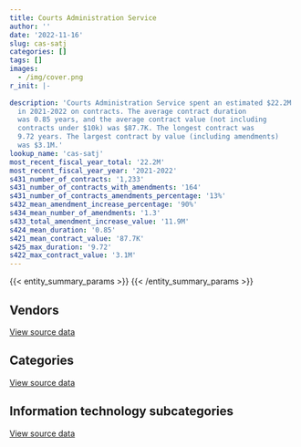 ```yaml
---
title: Courts Administration Service
author: ''
date: '2022-11-16'
slug: cas-satj
categories: []
tags: []
images:
  - /img/cover.png
r_init: |-
  
description: 'Courts Administration Service spent an estimated $22.2M
  in 2021-2022 on contracts. The average contract duration
  was 0.85 years, and the average contract value (not including
  contracts under $10k) was $87.7K. The longest contract was
  9.72 years. The largest contract by value (including amendments)
  was $3.1M.'
lookup_name: 'cas-satj'
most_recent_fiscal_year_total: '22.2M'
most_recent_fiscal_year_year: '2021-2022'
s431_number_of_contracts: '1,233'
s431_number_of_contracts_with_amendments: '164'
s431_number_of_contracts_amendments_percentage: '13%'
s432_mean_amendment_increase_percentage: '90%'
s434_mean_number_of_amendments: '1.3'
s433_total_amendment_increase_value: '11.9M'
s424_mean_duration: '0.85'
s421_mean_contract_value: '87.7K'
s425_max_duration: '9.72'
s422_max_contract_value: '3.1M'
---
```


<script src="/rmarkdown-libs/htmlwidgets/htmlwidgets.js"></script>
<link href="/rmarkdown-libs/datatables-css/datatables-crosstalk.css" rel="stylesheet" />
<script src="/rmarkdown-libs/datatables-binding/datatables.js"></script>
<script src="/rmarkdown-libs/jquery/jquery-3.6.0.min.js"></script>
<link href="/rmarkdown-libs/dt-core-bootstrap/css/dataTables.bootstrap.min.css" rel="stylesheet" />
<link href="/rmarkdown-libs/dt-core-bootstrap/css/dataTables.bootstrap.extra.css" rel="stylesheet" />
<script src="/rmarkdown-libs/dt-core-bootstrap/js/jquery.dataTables.min.js"></script>
<script src="/rmarkdown-libs/dt-core-bootstrap/js/dataTables.bootstrap.min.js"></script>
<link href="/rmarkdown-libs/crosstalk/css/crosstalk.min.css" rel="stylesheet" />
<script src="/rmarkdown-libs/crosstalk/js/crosstalk.min.js"></script>
<script src="/rmarkdown-libs/htmlwidgets/htmlwidgets.js"></script>
<link href="/rmarkdown-libs/datatables-css/datatables-crosstalk.css" rel="stylesheet" />
<script src="/rmarkdown-libs/datatables-binding/datatables.js"></script>
<script src="/rmarkdown-libs/jquery/jquery-3.6.0.min.js"></script>
<link href="/rmarkdown-libs/dt-core-bootstrap/css/dataTables.bootstrap.min.css" rel="stylesheet" />
<link href="/rmarkdown-libs/dt-core-bootstrap/css/dataTables.bootstrap.extra.css" rel="stylesheet" />
<script src="/rmarkdown-libs/dt-core-bootstrap/js/jquery.dataTables.min.js"></script>
<script src="/rmarkdown-libs/dt-core-bootstrap/js/dataTables.bootstrap.min.js"></script>
<link href="/rmarkdown-libs/crosstalk/css/crosstalk.min.css" rel="stylesheet" />
<script src="/rmarkdown-libs/crosstalk/js/crosstalk.min.js"></script>
<script src="/rmarkdown-libs/htmlwidgets/htmlwidgets.js"></script>
<link href="/rmarkdown-libs/datatables-css/datatables-crosstalk.css" rel="stylesheet" />
<script src="/rmarkdown-libs/datatables-binding/datatables.js"></script>
<script src="/rmarkdown-libs/jquery/jquery-3.6.0.min.js"></script>
<link href="/rmarkdown-libs/dt-core-bootstrap/css/dataTables.bootstrap.min.css" rel="stylesheet" />
<link href="/rmarkdown-libs/dt-core-bootstrap/css/dataTables.bootstrap.extra.css" rel="stylesheet" />
<script src="/rmarkdown-libs/dt-core-bootstrap/js/jquery.dataTables.min.js"></script>
<script src="/rmarkdown-libs/dt-core-bootstrap/js/dataTables.bootstrap.min.js"></script>
<link href="/rmarkdown-libs/crosstalk/css/crosstalk.min.css" rel="stylesheet" />
<script src="/rmarkdown-libs/crosstalk/js/crosstalk.min.js"></script>

{{< entity_summary_params >}}
{{< /entity_summary_params >}}

## Vendors

<div id="htmlwidget-1" style="width:100%;height:auto;" class="datatables html-widget"></div>
<script type="application/json" data-for="htmlwidget-1">{"x":{"style":"bootstrap","filter":"none","vertical":false,"data":[["<a href=\"/vendors/adga_group/\">ADGA Group<\/a>","<a href=\"/vendors/adrm_technology_consulting/\">ADRM Technology Consulting<\/a>","<a href=\"/vendors/advanced_business_interiors/\">Advanced Business Interiors<\/a>","<a href=\"/vendors/advanced_chippewa_technologies/\">Advanced Chippewa Technologies<\/a>","<a href=\"/vendors/algonquin_college/\">Algonquin College<\/a>","<a href=\"/vendors/altis_human_resources/\">Altis Human Resources<\/a>","<a href=\"/vendors/aon_reed_stenhouse/\">Aon Reed Stenhouse<\/a>","<a href=\"/vendors/asokan_business_interiors/\">Asokan Business Interiors<\/a>","<a href=\"/vendors/avi_spl/\">Avi Spl<\/a>","<a href=\"/vendors/bell_canada/\">Bell Canada<\/a>","<a href=\"/vendors/blackberry/\">Blackberry<\/a>","<a href=\"/vendors/calian/\">Calian<\/a>","<a href=\"/vendors/canada_post/\">Canada Post<\/a>","<a href=\"/vendors/canadian_corps_of_commissionaires/\">Canadian Corps of Commissionaires<\/a>","<a href=\"/vendors/cbci_telecom/\">CBCI Telecom<\/a>","<a href=\"/vendors/cdw_canada/\">CDW Canada<\/a>","<a href=\"/vendors/cistel_technology/\">Cistel Technology<\/a>","<a href=\"/vendors/combat_networks/\">Combat Networks<\/a>","<a href=\"/vendors/compucom_canada/\">Compucom Canada<\/a>","<a href=\"/vendors/conexsys/\">CONEXSYS<\/a>","<a href=\"/vendors/conoscenti_technologies/\">Conoscenti Technologies<\/a>","<a href=\"/vendors/csi_consulting/\">Csi Consulting<\/a>","<a href=\"/vendors/d2l/\">D2L<\/a>","<a href=\"/vendors/dare_human_resources/\">Dare Human Resources<\/a>","<a href=\"/vendors/data_centre_intelligence/\">Data Centre Intelligence<\/a>","<a href=\"/vendors/dell_computer/\">Dell Computer<\/a>","<a href=\"/vendors/deloitte/\">Deloitte<\/a>","<a href=\"/vendors/dls_technology/\">DLS Technology<\/a>","<a href=\"/vendors/donna_cona/\">Donna Cona<\/a>","<a href=\"/vendors/eclipsys_solutions/\">Eclipsys Solutions<\/a>","<a href=\"/vendors/entrust/\">Entrust<\/a>","<a href=\"/vendors/excel_human_resources/\">Excel Human Resources<\/a>","<a href=\"/vendors/fast_track_staffing/\">Fast Track Staffing<\/a>","<a href=\"/vendors/fmc_professionals/\">FMC Professionals<\/a>","<a href=\"/vendors/freebalance/\">FreeBalance<\/a>","<a href=\"/vendors/gartner/\">Gartner<\/a>","<a href=\"/vendors/gc_strategies/\">GC Strategies<\/a>","<a href=\"/vendors/gemalto_cogent/\">Gemalto Cogent<\/a>","<a href=\"/vendors/global_knowledge/\">Global Knowledge<\/a>","<a href=\"/vendors/global_total_office/\">Global Total Office<\/a>","<a href=\"/vendors/global_upholstery/\">Global Upholstery<\/a>","<a href=\"/vendors/grand_toy/\">Grand Toy<\/a>","<a href=\"/vendors/graybridge_international_consulting/\">Graybridge International Consulting<\/a>","<a href=\"/vendors/hdp_group/\">Hdp Group<\/a>","<a href=\"/vendors/hypertec/\">Hypertec<\/a>","<a href=\"/vendors/ibm_canada/\">IBM Canada<\/a>","<a href=\"/vendors/info_tech_research_group/\">Info Tech Research Group<\/a>","<a href=\"/vendors/insight_software_canada/\">Insight Software Canada<\/a>","<a href=\"/vendors/institute_on_governance/\">Institute On Governance<\/a>","<a href=\"/vendors/international_reporting/\">International Reporting<\/a>","<a href=\"/vendors/iron_mountain/\">Iron Mountain<\/a>","<a href=\"/vendors/itex/\">ITEX<\/a>","<a href=\"/vendors/korn_ferry_ca/\">Korn Ferry Ca<\/a>","<a href=\"/vendors/language_research_development_group/\">Language Research Development Group<\/a>","<a href=\"/vendors/lannick_contract_solutions/\">Lannick Contract Solutions<\/a>","<a href=\"/vendors/lansdowne_technologies/\">Lansdowne Technologies<\/a>","<a href=\"/vendors/lean_agility/\">Lean Agility<\/a>","<a href=\"/vendors/leo_pisces_services_group/\">Leo Pisces Services Group<\/a>","<a href=\"/vendors/les_traductions_tessier/\">Les Traductions Tessier<\/a>","<a href=\"/vendors/lexisnexis_canada/\">LexisNexis Canada<\/a>","<a href=\"/vendors/lionbridge/\">Lionbridge<\/a>","<a href=\"/vendors/maplesoft_consulting/\">Maplesoft Consulting<\/a>","<a href=\"/vendors/maverin/\">Maverin<\/a>","<a href=\"/vendors/maxsys_staffing_and_consulting/\">Maxsys Staffing and Consulting<\/a>","<a href=\"/vendors/meltwater/\">Meltwater<\/a>","<a href=\"/vendors/mercer_canada/\">Mercer Canada<\/a>","<a href=\"/vendors/microsoft_canada/\">Microsoft Canada<\/a>","<a href=\"/vendors/mnp/\">MNP<\/a>","<a href=\"/vendors/nattiq/\">NATTIQ<\/a>","<a href=\"/vendors/nav_canada/\">NAV Canada<\/a>","<a href=\"/vendors/nimble_information_strategies/\">Nimble Information Strategies<\/a>","<a href=\"/vendors/nisha_techonologies/\">Nisha Techonologies<\/a>","<a href=\"/vendors/nitam_solutions/\">Nitam Solutions<\/a>","<a href=\"/vendors/northern_micro/\">Northern Micro<\/a>","<a href=\"/vendors/open_storage_solutions/\">Open Storage Solutions<\/a>","<a href=\"/vendors/oracle_canada/\">Oracle Canada<\/a>","<a href=\"/vendors/orbis_risk_consulting/\">Orbis Risk Consulting<\/a>","<a href=\"/vendors/pattison_sign_group/\">Pattison Sign Group<\/a>","<a href=\"/vendors/portage_personnel/\">Portage Personnel<\/a>","<a href=\"/vendors/procom_consultants/\">Procom Consultants<\/a>","<a href=\"/vendors/protak_consulting_group/\">Protak Consulting Group<\/a>","<a href=\"/vendors/purelogic/\">PureLogic<\/a>","<a href=\"/vendors/purespirit_solutions/\">PureSpirIT Solutions<\/a>","<a href=\"/vendors/purolator/\">Purolator<\/a>","<a href=\"/vendors/qmr/\">QMR<\/a>","<a href=\"/vendors/quadbridge/\">Quadbridge<\/a>","<a href=\"/vendors/queen_s_university/\">Queen’s University<\/a>","<a href=\"/vendors/quintet_consulting/\">Quintet Consulting<\/a>","<a href=\"/vendors/raymond_chabot_grant_thornton/\">Raymond Chabot Grant Thornton<\/a>","<a href=\"/vendors/ricoh/\">Ricoh<\/a>","<a href=\"/vendors/rms_software/\">Rms Software<\/a>","<a href=\"/vendors/samson_associes/\">Samson Associes<\/a>","<a href=\"/vendors/softchoice/\">Softchoice<\/a>","<a href=\"/vendors/softsim_technologies/\">Softsim Technologies<\/a>","<a href=\"/vendors/solutions_moerae/\">Solutions Moerae<\/a>","<a href=\"/vendors/tag_hr/\">Tag HR<\/a>","<a href=\"/vendors/teknion/\">Teknion<\/a>","<a href=\"/vendors/telus_canada/\">Telus Canada<\/a>","<a href=\"/vendors/tes_contract_services/\">TES Contract Services<\/a>","<a href=\"/vendors/the_aim_group/\">The AIM Group<\/a>","<a href=\"/vendors/the_right_door_consulting/\">The Right Door Consulting<\/a>","<a href=\"/vendors/thomas_schmidt/\">Thomas Schmidt<\/a>","<a href=\"/vendors/thomson_reuters/\">Thomson Reuters<\/a>","<a href=\"/vendors/toshiba_canada/\">Toshiba Canada<\/a>","<a href=\"/vendors/totem_offisource/\">Totem Offisource<\/a>","<a href=\"/vendors/turtle_island_staffing/\">Turtle Island Staffing<\/a>","<a href=\"/vendors/universite_de_montreal/\">Universite De Montreal<\/a>","<a href=\"/vendors/university_of_ottawa/\">University of Ottawa<\/a>","<a href=\"/vendors/valcom_consulting/\">Valcom Consulting<\/a>","<a href=\"/vendors/visiontec/\">Visiontec<\/a>","<a href=\"/vendors/vmware/\">VMware<\/a>","<a href=\"/vendors/wajax/\">Wajax<\/a>","<a href=\"/vendors/wolters_kluwer/\">Wolters Kluwer<\/a>"],[null,null,106597.22,null,null,11802.18,null,72634.09,874314.18,null,17558,296.31,null,4299022.63,281507.8,11119.2,null,null,48924.48,143466.37,86775.61,null,null,2920.07,null,null,2632.3,null,162118.39,226888.09,null,85667.74,27063.5,null,84368.56,null,24747,null,null,null,12951.5,20154.08,25000,null,11460,20318.52,17597.04,null,null,383513.61,25000,193479.33,null,82145.29,null,null,null,105348.6,330047.17,null,400000,null,34861.35,30202.16,92.62,null,28704.66,16950,154972.51,null,null,51922.45,null,null,null,204109.16,null,null,null,null,null,24618.35,11132.88,null,30055.81,null,9352.06,43038,24789.38,553269.39,null,162594.74,149275.99,null,78898.46,null,258317.68,78183.62,null,null,null,null,52342.04,11163.1,102452.05,81386.78,9745.5,9190.16,null,201658.78,258910.34,null,null],[123170,76020.75,null,null,16724,116068.26,null,300504.52,471462.97,34477.69,93564,427382.11,96050,4209206.97,426184.49,21144.56,24860,3130.21,null,88620.41,11017.5,164815.64,1503.86,39052.8,null,7591.37,192684.27,null,430494.94,76756.33,498.5,1063221.89,34323.75,37267.9,120220.6,null,72274.8,1723.82,33614.11,39680.6,null,null,null,24862.76,null,107073.48,26698.96,64744.19,null,359154.18,null,27929.29,null,59902.47,23068.7,null,17980.8,521048.5,null,46139.91,1200000,null,192474.21,null,11207.38,null,null,null,181128.8,46372.68,null,882504.3,29505.31,17877.45,5099.32,159314.26,6435.48,11300,39910.13,null,null,90349.19,49533.2,null,158798.74,11676.67,null,null,30510,588552.87,6223.5,138225.4,244964.27,23674.66,null,32701.03,193346.16,164395.73,190307.86,null,129968.83,null,83649.5,18605.17,45020.3,null,20737.52,21424.19,62223.2,191497.88,null,97250.17,15973.68],[null,117887.25,22164.99,34401.65,null,null,26695.84,173861.95,444119.52,609830.64,11203.54,261540.69,90000,5679038.57,null,3794.54,null,34621.96,15572.84,64165.05,12430,157912.36,34306.8,39052.8,null,132239.35,192157.81,null,32037.72,null,25494.55,796483.88,null,62398.1,null,null,24747,4085.67,242.36,null,null,null,null,33120.1,41397,85588.9,null,6980.61,null,228794.96,null,117646.21,36160,46801.18,null,null,21529.65,169100.31,null,46013.85,1200000,79900.04,42870.04,null,null,null,43528.19,null,77856.45,23566.44,53704.82,488219.62,null,null,31495.83,66.32,41388.28,null,null,2294.67,null,31655.42,170257.07,null,274318.8,5838.33,null,null,9048.31,583669.57,6206.5,137847.74,77506.9,null,123815.84,null,49178.59,27108.63,176945.53,null,315147.58,117781.31,31276.36,null,31833.68,null,35667.74,21365.65,null,169950.98,null,null,53099.47],[null,null,null,56869.67,null,null,null,384758.63,440867.37,18770.67,90374.77,1567546.06,101700,4588048.7,1649186.33,33537.45,400642.28,null,138051.1,null,17232.5,null,34306.8,null,6317.21,null,192157.81,47.65,null,null,null,251558.71,10392.33,null,85750,180465.72,98762,4085.67,11057.64,null,null,null,null,24953.5,26286.63,89784.5,8014.52,14252.09,25000,228794.96,null,120655.15,null,46801.18,null,68817,39663,null,null,49155,800000,152098,null,null,null,56274,84954.81,null,77856.45,null,null,144743.51,25481.5,null,null,667733.44,25399.99,null,null,184923.73,36900,1964656.75,null,15866.55,335239.32,null,null,null,30106.19,327041.83,null,137847.74,203471.29,62240.4,184460.33,null,null,15522.48,null,56500,442770.27,117255.14,72066.29,null,12158.8,null,3957.57,null,null,169950.98,null,null,56505.27]],"container":"<table class=\"table table-striped table-hover row-border order-column display\">\n  <thead>\n    <tr>\n      <th>Vendor<\/th>\n      <th>2018-2019<\/th>\n      <th>2019-2020<\/th>\n      <th>2020-2021<\/th>\n      <th>2021-2022<\/th>\n    <\/tr>\n  <\/thead>\n<\/table>","options":{"order":[[4,"desc"]],"pageLength":10,"autoWidth":true,"columnDefs":[{"targets":1,"render":"function(data, type, row, meta) {\n    return type !== 'display' ? data : DTWidget.formatCurrency(data, \"$\", 2, 3, \",\", \".\", true, null);\n  }"},{"targets":2,"render":"function(data, type, row, meta) {\n    return type !== 'display' ? data : DTWidget.formatCurrency(data, \"$\", 2, 3, \",\", \".\", true, null);\n  }"},{"targets":3,"render":"function(data, type, row, meta) {\n    return type !== 'display' ? data : DTWidget.formatCurrency(data, \"$\", 2, 3, \",\", \".\", true, null);\n  }"},{"targets":4,"render":"function(data, type, row, meta) {\n    return type !== 'display' ? data : DTWidget.formatCurrency(data, \"$\", 2, 3, \",\", \".\", true, null);\n  }"},{"width":"16%","targets":[1,2,3,4]},{"className":"dt-right","targets":[1,2,3,4]}],"orderClasses":false}},"evals":["options.columnDefs.0.render","options.columnDefs.1.render","options.columnDefs.2.render","options.columnDefs.3.render"],"jsHooks":[]}</script>
<p class="text-right">
<a href="https://github.com/GoC-Spending/contracts-data/tree/main/data/out/departments/cas-satj/summary_by_fiscal_year_by_vendor.csv" class="source-data-link btn btn-link">View source data</a>
</p>

## Categories

<div id="htmlwidget-2" style="width:100%;height:auto;" class="datatables html-widget"></div>
<script type="application/json" data-for="htmlwidget-2">{"x":{"style":"bootstrap","filter":"none","vertical":false,"data":[["<a href=\"/categories/facilities_and_construction/\">Facilities and construction<\/a>","<a href=\"/categories/office_management/\">Office management<\/a>","<a href=\"/categories/professional_services/\">Professional services<\/a>","<a href=\"/categories/information_technology/\">Information technology<\/a>","<a href=\"/categories/medical/\">Medical<\/a>","<a href=\"/categories/transportation_and_logistics/\">Transportation and logistics<\/a>","<a href=\"/categories/industrial_products_and_services/\">Industrial products and services<\/a>","<a href=\"/categories/security_and_protection/\">Security and protection<\/a>","<a href=\"/categories/human_capital/\">Human capital<\/a>"],[310439.2,912007.28,2483748.68,4785669.53,103825.49,346978.22,184654.26,4400260.69,265103.07],[76909.94,1451939.51,3364581.05,8686000.88,33787,164438.52,251071.13,4216541.22,357797.13],[93207.15,1307544.49,3974588.33,7202394.62,14351,478897.01,1547236.51,5678743.48,312552.18],[334250.29,1353078.28,3746868.92,10545712.53,null,531885.79,814658.06,4554495.72,339417.8]],"container":"<table class=\"table table-striped table-hover row-border order-column display\">\n  <thead>\n    <tr>\n      <th>Category<\/th>\n      <th>2018-2019<\/th>\n      <th>2019-2020<\/th>\n      <th>2020-2021<\/th>\n      <th>2021-2022<\/th>\n    <\/tr>\n  <\/thead>\n<\/table>","options":{"order":[[4,"desc"]],"dom":"t","pageLength":30,"autoWidth":true,"columnDefs":[{"targets":1,"render":"function(data, type, row, meta) {\n    return type !== 'display' ? data : DTWidget.formatCurrency(data, \"$\", 2, 3, \",\", \".\", true, null);\n  }"},{"targets":2,"render":"function(data, type, row, meta) {\n    return type !== 'display' ? data : DTWidget.formatCurrency(data, \"$\", 2, 3, \",\", \".\", true, null);\n  }"},{"targets":3,"render":"function(data, type, row, meta) {\n    return type !== 'display' ? data : DTWidget.formatCurrency(data, \"$\", 2, 3, \",\", \".\", true, null);\n  }"},{"targets":4,"render":"function(data, type, row, meta) {\n    return type !== 'display' ? data : DTWidget.formatCurrency(data, \"$\", 2, 3, \",\", \".\", true, null);\n  }"},{"width":"16%","targets":[1,2,3,4]},{"className":"dt-right","targets":[1,2,3,4]}],"orderClasses":false,"lengthMenu":[10,25,30,50,100]}},"evals":["options.columnDefs.0.render","options.columnDefs.1.render","options.columnDefs.2.render","options.columnDefs.3.render"],"jsHooks":[]}</script>
<p class="text-right">
<a href="https://github.com/GoC-Spending/contracts-data/tree/main/data/out/departments/cas-satj/summary_by_fiscal_year_by_category.csv" class="source-data-link btn btn-link">View source data</a>
</p>
<h2>Information technology subcategories</h2>
<div id="htmlwidget-3" style="width:100%;height:auto;" class="datatables html-widget"></div>
<script type="application/json" data-for="htmlwidget-3">{"x":{"style":"bootstrap","filter":"none","vertical":false,"data":[["<a href=\"/it_subcategories/it_consulting_services/\">IT consulting services<\/a>","<a href=\"/it_subcategories/it_devices_equipment/\">IT devices & equipment<\/a>","<a href=\"/it_subcategories/it_other/\">Other IT (incl. telecommunications)<\/a>","<a href=\"/it_subcategories/it_software_licensing/\">IT software licensing<\/a>"],[1002406.88,663663.94,1823419.86,1296178.85],[4016083.1,1477977.1,1571459.39,1620481.3],[2748904.09,2050817.81,1519972.55,882700.16],[2514366.74,3219776.22,2568786.83,2242782.73]],"container":"<table class=\"table table-striped table-hover row-border order-column display\">\n  <thead>\n    <tr>\n      <th>IT subcategory<\/th>\n      <th>2018-2019<\/th>\n      <th>2019-2020<\/th>\n      <th>2020-2021<\/th>\n      <th>2021-2022<\/th>\n    <\/tr>\n  <\/thead>\n<\/table>","options":{"order":[[4,"desc"]],"dom":"t","pageLength":30,"autoWidth":true,"columnDefs":[{"targets":1,"render":"function(data, type, row, meta) {\n    return type !== 'display' ? data : DTWidget.formatCurrency(data, \"$\", 2, 3, \",\", \".\", true, null);\n  }"},{"targets":2,"render":"function(data, type, row, meta) {\n    return type !== 'display' ? data : DTWidget.formatCurrency(data, \"$\", 2, 3, \",\", \".\", true, null);\n  }"},{"targets":3,"render":"function(data, type, row, meta) {\n    return type !== 'display' ? data : DTWidget.formatCurrency(data, \"$\", 2, 3, \",\", \".\", true, null);\n  }"},{"targets":4,"render":"function(data, type, row, meta) {\n    return type !== 'display' ? data : DTWidget.formatCurrency(data, \"$\", 2, 3, \",\", \".\", true, null);\n  }"},{"width":"16%","targets":[1,2,3,4]},{"className":"dt-right","targets":[1,2,3,4]}],"orderClasses":false,"lengthMenu":[10,25,30,50,100]}},"evals":["options.columnDefs.0.render","options.columnDefs.1.render","options.columnDefs.2.render","options.columnDefs.3.render"],"jsHooks":[]}</script>
<p class="text-right">
<a href="https://github.com/GoC-Spending/contracts-data/tree/main/data/out/departments/cas-satj/summary_by_fiscal_year_by_it_subcategory.csv" class="source-data-link btn btn-link">View source data</a>
</p>
